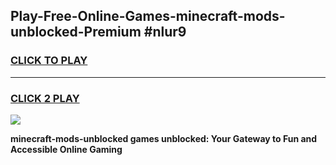 
## Play-Free-Online-Games-minecraft-mods-unblocked-Premium #nlur9
<h3>
<a href="https://premium.freeplayer.one?title=minecraft-mods-unblocked&ref=8M">CLICK TO PLAY</a></h3>
<hr>

<h3>
<a href="https://premium.freeplayer.one?title=minecraft-mods-unblocked&ref=8M">CLICK 2 PLAY</a>
  
</h3>

<a href="https://premium.freeplayer.one?title=minecraft-mods-unblocked&ref=8M"><img src="https://clearcache.store/games.png"></a>


**minecraft-mods-unblocked games unblocked: Your Gateway to Fun and Accessible Online Gaming**
